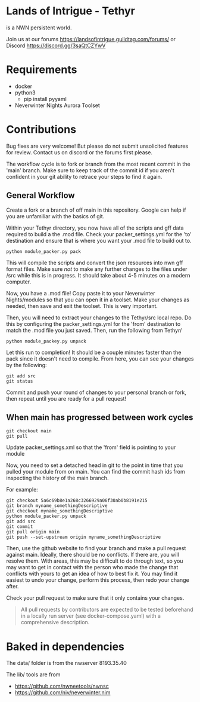 # Lands of Intrigue - Tethyr
is a NWN persistent world.

Join us at our forums https://landsofintrigue.guildtag.com/forums/ or Discord https://discord.gg/3saQtCZYwV

# Requirements

* docker
* python3
    * pip install pyyaml
* Neverwinter Nights Aurora Toolset

# Contributions

Bug fixes are very welcome! But please do not submit unsolicited features for review. Contact us on discord or the forums first please.

The workflow cycle is to fork or branch from the most recent commit in the 'main' branch. Make sure to keep track of the commit id if you aren't confident in your git ability to retrace your steps to find it again.

## General Workflow

Create a fork or a branch of off main in this repository. Google can help if you are unfamiliar with the basics of git.

Within your Tethyr directory, you now have all of the scripts and gff data required to build a the .mod file. Check your packer_settings.yml for the 'to' destination and ensure that is where you want your .mod file to build out to.

```
python module_packer.py pack
```

This will compile the scripts and convert the json resources into nwn gff format files. Make sure _not_ to make any further changes to the files under /src while this is in progress. It should take about 4-5 minutes on a modern computer.

Now, you have a .mod file! Copy paste it to your Neverwinter Nights/modules so that you can open it in a toolset. Make your changes as needed, then save and exit the toolset. This is very important.

Then, you will need to extract your changes to the Tethyr/src local repo. Do this by configuring the packer_settings.yml for the 'from' destination to match the .mod file you just saved. Then, run the following from Tethyr/

```
python module_packey.py unpack
```

Let this run to completion! It should be a couple minutes faster than the pack since it doesn't need to compile. From here, you can see your changes by the following:

```
git add src
git status
```

Commit and push your round of changes to your personal branch or fork, then repeat until you are ready for a pull request!


## When main has progressed between work cycles

```
git checkout main
git pull
```

Update packer_settings.xml so that the 'from' field is pointing to your module

Now, you need to set a detached head in git to the point in time that you pulled your module from on main.
You can find the commit hash ids from inspecting the history of the main branch.

For example:
```
git checkout 5a6c69b8e1a268c3266929a06f30ab0b8191e215
git branch myname_somethingDescriptive
git checkout myname_somethingDescriptive
python module_packer.py unpack
git add src
git commit
git pull origin main
git push --set-upstream origin myname_somethingDescriptive
```

Then, use the github website to find your branch and make a pull request against main. Ideally, there should be no conflicts. If there are, you will resolve them. With areas, this may be difficult to do through text, so you may want to get in contact with the person who made the change that conflicts with yours to get an idea of how to best fix it. You may find it easiest to undo your change, perform this process, then redo your change after.

Check your pull request to make sure that it only contains your changes.

> All pull requests by contributors are expected to be tested beforehand in a locally run server (see docker-compose.yaml) with a comprehensive description.

# Baked in dependencies

The data/ folder is from the nwserver 8193.35.40

The lib/ tools are from 
* https://github.com/nwneetools/nwnsc
* https://github.com/niv/neverwinter.nim

